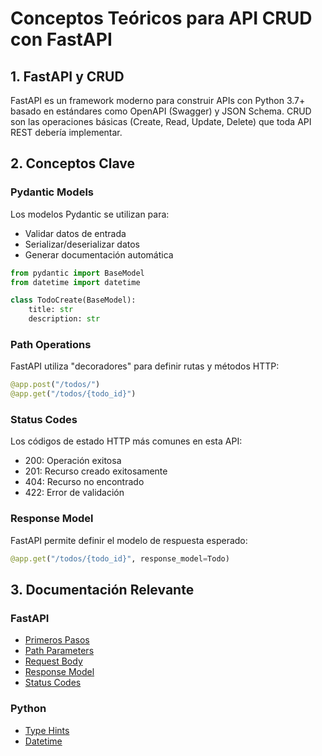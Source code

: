# Conceptos Teóricos para API CRUD con FastAPI

## 1. FastAPI y CRUD
FastAPI es un framework moderno para construir APIs con Python 3.7+ basado en estándares como OpenAPI (Swagger) y JSON Schema. CRUD son las operaciones básicas (Create, Read, Update, Delete) que toda API REST debería implementar.

## 2. Conceptos Clave

### Pydantic Models
Los modelos Pydantic se utilizan para:
- Validar datos de entrada
- Serializar/deserializar datos
- Generar documentación automática
```python
from pydantic import BaseModel
from datetime import datetime

class TodoCreate(BaseModel):
    title: str
    description: str
```

### Path Operations
FastAPI utiliza "decoradores" para definir rutas y métodos HTTP:
```python
@app.post("/todos/")
@app.get("/todos/{todo_id}")
```

### Status Codes
Los códigos de estado HTTP más comunes en esta API:
- 200: Operación exitosa
- 201: Recurso creado exitosamente
- 404: Recurso no encontrado
- 422: Error de validación

### Response Model
FastAPI permite definir el modelo de respuesta esperado:
```python
@app.get("/todos/{todo_id}", response_model=Todo)
```

## 3. Documentación Relevante

### FastAPI
- [Primeros Pasos](https://fastapi.tiangolo.com/tutorial/first-steps/)
- [Path Parameters](https://fastapi.tiangolo.com/tutorial/path-params/)
- [Request Body](https://fastapi.tiangolo.com/tutorial/body/)
- [Response Model](https://fastapi.tiangolo.com/tutorial/response-model/)
- [Status Codes](https://fastapi.tiangolo.com/tutorial/response-status-code/)

### Python
- [Type Hints](https://docs.python.org/3/library/typing.html)
- [Datetime](https://docs.python.org/3/library/datetime.html)